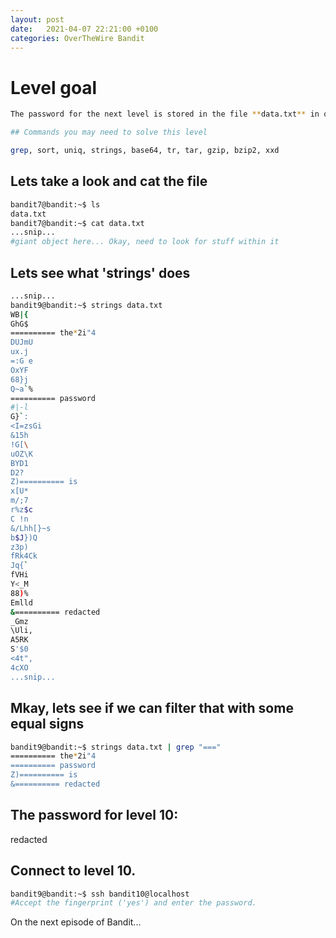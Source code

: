 ```yaml
---
layout: post
date:   2021-04-07 22:21:00 +0100
categories: OverTheWire Bandit
---
```

# Level goal
```bash
The password for the next level is stored in the file **data.txt** in one of the few human-readable strings, preceded by several ‘=’ characters.

## Commands you may need to solve this level

grep, sort, uniq, strings, base64, tr, tar, gzip, bzip2, xxd
```

## Lets take a look and cat the file
```bash
bandit7@bandit:~$ ls
data.txt
bandit7@bandit:~$ cat data.txt
...snip...
#giant object here... Okay, need to look for stuff within it
```

## Lets see what 'strings' does

```bash
...snip...
bandit9@bandit:~$ strings data.txt
WB|{
GhG$
========== the*2i"4
DUJmU
ux.j
=:G e
OxYF
68}j
Q~a`%
========== password
#|-l
G}`:
<I=zsGi
&15h
!G[\
uOZ\K
BYD1
D2?
Z)========== is
x[U*
m/;7
r%z$c
C !n
&/Lhh[}~s
b$J})Q
z3p)
fRk4Ck
Jq{`
fVHi
Y<_M
88)%
Emlld
&========== redacted
_Gmz
\Uli,
A5RK
S'$0
<4t",
4cXO
...snip...
```

## Mkay, lets see if we can filter that with some equal signs

```bash
bandit9@bandit:~$ strings data.txt | grep "==="
========== the*2i"4
========== password
Z)========== is
&========== redacted
```

## The password for level 10:

redacted


## Connect to level 10.
```bash
bandit9@bandit:~$ ssh bandit10@localhost
#Accept the fingerprint ('yes') and enter the password.
```

On the next episode of Bandit...
